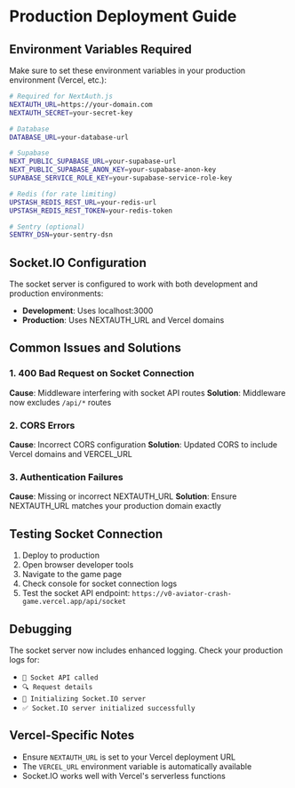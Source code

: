 # Production Deployment Guide

## Environment Variables Required

Make sure to set these environment variables in your production environment (Vercel, etc.):

```bash
# Required for NextAuth.js
NEXTAUTH_URL=https://your-domain.com
NEXTAUTH_SECRET=your-secret-key

# Database
DATABASE_URL=your-database-url

# Supabase
NEXT_PUBLIC_SUPABASE_URL=your-supabase-url
NEXT_PUBLIC_SUPABASE_ANON_KEY=your-supabase-anon-key
SUPABASE_SERVICE_ROLE_KEY=your-supabase-service-role-key

# Redis (for rate limiting)
UPSTASH_REDIS_REST_URL=your-redis-url
UPSTASH_REDIS_REST_TOKEN=your-redis-token

# Sentry (optional)
SENTRY_DSN=your-sentry-dsn
```

## Socket.IO Configuration

The socket server is configured to work with both development and production environments:

- **Development**: Uses localhost:3000
- **Production**: Uses NEXTAUTH_URL and Vercel domains

## Common Issues and Solutions

### 1. 400 Bad Request on Socket Connection

**Cause**: Middleware interfering with socket API routes
**Solution**: Middleware now excludes `/api/*` routes

### 2. CORS Errors

**Cause**: Incorrect CORS configuration
**Solution**: Updated CORS to include Vercel domains and VERCEL_URL

### 3. Authentication Failures

**Cause**: Missing or incorrect NEXTAUTH_URL
**Solution**: Ensure NEXTAUTH_URL matches your production domain exactly

## Testing Socket Connection

1. Deploy to production
2. Open browser developer tools
3. Navigate to the game page
4. Check console for socket connection logs
5. Test the socket API endpoint: `https://v0-aviator-crash-game.vercel.app/api/socket`

## Debugging

The socket server now includes enhanced logging. Check your production logs for:

- `📡 Socket API called`
- `🔍 Request details`
- `🚀 Initializing Socket.IO server`
- `✅ Socket.IO server initialized successfully`

## Vercel-Specific Notes

- Ensure `NEXTAUTH_URL` is set to your Vercel deployment URL
- The `VERCEL_URL` environment variable is automatically available
- Socket.IO works well with Vercel's serverless functions
